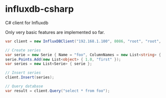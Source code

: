 influxdb-csharp
===============

C# client for Influxdb

Only very basic features are implemented so far.

```cs
var client = new InfluxDBClient("192.168.1.100", 8086, "root", "root", "MyDataBase");

// Create series
var serie = new Serie { Name = "foo", ColumnNames = new List<string> { "value", "value_str" } };
serie.Points.Add(new List<object> { 1.0, "first" });
var series = new List<Serie> { serie };

// Insert series
client.Insert(series);

// Query database
var result = client.Query("select * from foo");
```